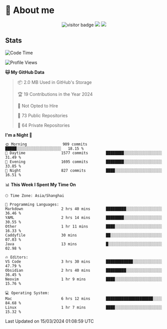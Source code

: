 <!-- ![](https://youpai.roccoshi.top/img/20200804214216.png) -->

# 🧐 About me
 
<p align="center">
<img src="https://visitor-badge.laobi.icu/badge?page_id=Lincest.Lincest&title=hits" alt="visitor badge"/>
<a href="mailto:imroccoshi@gmail.com"><img src="https://img.shields.io/badge/gmail-imroccoshi%40gmail.com-red"></a>
<a href="https://blog.roccoshi.top"><img src="https://img.shields.io/badge/blog-roccoshi-green"></a>
</p>

## Stats

<!--START_SECTION:waka-->
![Code Time](http://img.shields.io/badge/Code%20Time-1%2C006%20hrs%2042%20mins-blue)

![Profile Views](http://img.shields.io/badge/Profile%20Views-1-blue)

**🐱 My GitHub Data** 

> 📦 2.0 MB Used in GitHub's Storage 
 > 
> 🏆 19 Contributions in the Year 2024
 > 
> 🚫 Not Opted to Hire
 > 
> 📜 73 Public Repositories 
 > 
> 🔑 64 Private Repositories 
 > 
**I'm a Night 🦉** 

```text
🌞 Morning                909 commits         █████░░░░░░░░░░░░░░░░░░░░   18.15 % 
🌆 Daytime                1577 commits        ████████░░░░░░░░░░░░░░░░░   31.49 % 
🌃 Evening                1695 commits        ████████░░░░░░░░░░░░░░░░░   33.85 % 
🌙 Night                  827 commits         ████░░░░░░░░░░░░░░░░░░░░░   16.51 % 
```


📊 **This Week I Spent My Time On** 

```text
🕑︎ Time Zone: Asia/Shanghai

💬 Programming Languages: 
Markdown                 2 hrs 40 mins       █████████░░░░░░░░░░░░░░░░   36.46 % 
YAML                     2 hrs 14 mins       ████████░░░░░░░░░░░░░░░░░   30.55 % 
Other                    1 hr 11 mins        ████░░░░░░░░░░░░░░░░░░░░░   16.33 % 
Caddyfile                30 mins             ██░░░░░░░░░░░░░░░░░░░░░░░   07.03 % 
Java                     13 mins             █░░░░░░░░░░░░░░░░░░░░░░░░   02.98 % 

🔥 Editors: 
VS Code                  3 hrs 30 mins       ████████████░░░░░░░░░░░░░   47.79 % 
Obsidian                 2 hrs 40 mins       █████████░░░░░░░░░░░░░░░░   36.45 % 
Neovim                   1 hr 9 mins         ████░░░░░░░░░░░░░░░░░░░░░   15.76 % 

💻 Operating System: 
Mac                      6 hrs 12 mins       █████████████████████░░░░   84.68 % 
Linux                    1 hr 7 mins         ████░░░░░░░░░░░░░░░░░░░░░   15.32 % 
```


 Last Updated on 15/03/2024 01:08:59 UTC
<!--END_SECTION:waka-->


